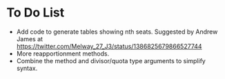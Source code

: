 # To Do List

* Add code to generate tables showing nth seats. Suggested by Andrew James at https://twitter.com/Melway_27_J3/status/1386825679866527744
* More reapportionment methods.
* Combine the method and divisor/quota type arguments to simplify
  syntax.
